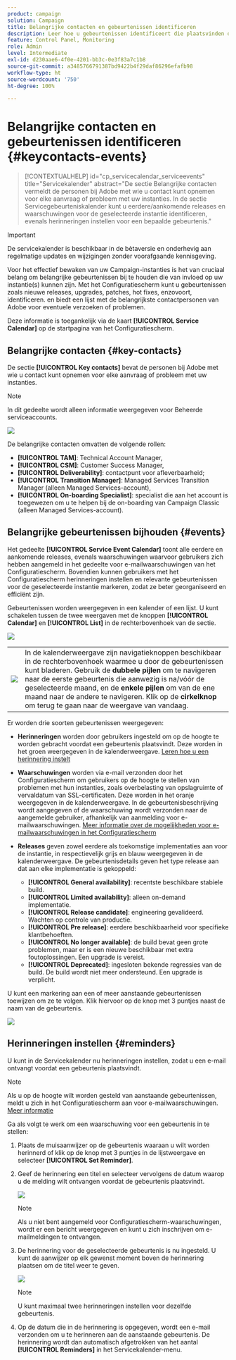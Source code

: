 ```yaml
---
product: campaign
solution: Campaign
title: Belangrijke contacten en gebeurtenissen identificeren
description: Leer hoe u gebeurtenissen identificeert die plaatsvinden op uw instanties en belangrijke contacten bij Adobe.
feature: Control Panel, Monitoring
role: Admin
level: Intermediate
exl-id: d230aae6-4f0e-4201-bb3c-0e3f83a7c1b8
source-git-commit: a3485766791387bd9422b4f29daf86296efafb98
workflow-type: ht
source-wordcount: '750'
ht-degree: 100%

---
```


# Belangrijke contacten en gebeurtenissen identificeren {#keycontacts-events}

>[!CONTEXTUALHELP]
>id="cp_servicecalendar_serviceevents"
>title="Servicekalender"
>abstract="De sectie Belangrijke contacten vermeldt de personen bij Adobe met wie u contact kunt opnemen voor elke aanvraag of probleem met uw instanties. In de sectie Servicegebeurteniskalender kunt u eerdere/aankomende releases en waarschuwingen voor de geselecteerde instantie identificeren, evenals herinneringen instellen voor een bepaalde gebeurtenis."

>[!IMPORTANT]
>
>De servicekalender is beschikbaar in de bètaversie en onderhevig aan regelmatige updates en wijzigingen zonder voorafgaande kennisgeving.

Voor het effectief bewaken van uw Campaign-instanties is het van cruciaal belang om belangrijke gebeurtenissen bij te houden die van invloed op uw instantie(s) kunnen zijn. Met het Configuratiescherm kunt u gebeurtenissen zoals nieuwe releases, upgrades, patches, hot fixes, enzovoort, identificeren. en biedt een lijst met de belangrijkste contactpersonen van Adobe voor eventuele verzoeken of problemen.

Deze informatie is toegankelijk via de kaart **[!UICONTROL Service Calendar]** op de startpagina van het Configuratiescherm.

## Belangrijke contacten {#key-contacts}

De sectie **[!UICONTROL Key contacts]** bevat de personen bij Adobe met wie u contact kunt opnemen voor elke aanvraag of probleem met uw instanties.

>[!NOTE]
>
>In dit gedeelte wordt alleen informatie weergegeven voor Beheerde serviceaccounts.

![](assets/service-events-contacts.png)

De belangrijke contacten omvatten de volgende rollen:

* **[!UICONTROL TAM]**: Technical Account Manager,
* **[!UICONTROL CSM]**: Customer Success Manager,
* **[!UICONTROL Deliverability]**: contactpunt voor afleverbaarheid;
* **[!UICONTROL Transition Manager]**: Managed Services Transition Manager (alleen Managed Services-account),
* **[!UICONTROL On-boarding Specialist]**: specialist die aan het account is toegewezen om u te helpen bij de on-boarding van Campaign Classic (alleen Managed Services-account).

## Belangrijke gebeurtenissen bijhouden {#events}

Het gedeelte **[!UICONTROL Service Event Calendar]** toont alle eerdere en aankomende releases, evenals waarschuwingen waarvoor gebruikers zich hebben aangemeld in het gedeelte voor e-mailwaarschuwingen van het Configuratiescherm. Bovendien kunnen gebruikers met het Configuratiescherm herinneringen instellen en relevante gebeurtenissen voor de geselecteerde instantie markeren, zodat ze beter georganiseerd en efficiënt zijn.

Gebeurtenissen worden weergegeven in een kalender of een lijst. U kunt schakelen tussen de twee weergaven met de knoppen **[!UICONTROL Calendar]** en **[!UICONTROL List]** in de rechterbovenhoek van de sectie.

![](assets/service-events-calendar.png)

<table><tr style="border: 0;">
<td><img src="assets/do-not-localize/nav-buttons.png">
</td><td>In de kalenderweergave zijn navigatieknoppen beschikbaar in de rechterbovenhoek waarmee u door de gebeurtenissen kunt bladeren. Gebruik de <b>dubbele pijlen</b> om te navigeren naar de eerste gebeurtenis die aanwezig is na/vóór de geselecteerde maand, en de <b>enkele pijlen</b> om van de ene maand naar de andere te navigeren. Klik op de <b>cirkelknop</b> om terug te gaan naar de weergave van vandaag.</td>
</tr></table>

Er worden drie soorten gebeurtenissen weergegeven:

* **Herinneringen** worden door gebruikers ingesteld om op de hoogte te worden gebracht voordat een gebeurtenis plaatsvindt. Deze worden in het groen weergegeven in de kalenderweergave. [Leren hoe u een herinnering instelt](#reminders)
* **Waarschuwingen** worden via e-mail verzonden door het Configuratiescherm om gebruikers op de hoogte te stellen van problemen met hun instanties, zoals overbelasting van opslagruimte of vervaldatum van SSL-certificaten. Deze worden in het oranje weergegeven in de kalenderweergave. In de gebeurtenisbeschrijving wordt aangegeven of de waarschuwing wordt verzonden naar de aangemelde gebruiker, afhankelijk van aanmelding voor e-mailwaarschuwingen. [Meer informatie over de mogelijkheden voor e-mailwaarschuwingen in het Configuratiescherm](../performance-monitoring/using/email-alerting.md)

* **Releases** geven zowel eerdere als toekomstige implementaties aan voor de instantie, in respectievelijk grijs en blauw weergegeven in de kalenderweergave. De gebeurtenisdetails geven het type release aan dat aan elke implementatie is gekoppeld:

   * **[!UICONTROL General availability]**: recentste beschikbare stabiele build.
   * **[!UICONTROL Limited availability]**: alleen on-demand implementatie.
   * **[!UICONTROL Release candidate]**: engineering gevalideerd. Wachten op controle van productie.
   * **[!UICONTROL Pre release]**: eerdere beschikbaarheid voor specifieke klantbehoeften.
   * **[!UICONTROL No longer available]**: de build bevat geen grote problemen, maar er is een nieuwe beschikbaar met extra foutoplossingen. Een upgrade is vereist.
   * **[!UICONTROL Deprecated]**: ingesloten bekende regressies van de build. De build wordt niet meer ondersteund. Een upgrade is verplicht.

U kunt een markering aan een of meer aanstaande gebeurtenissen toewijzen om ze te volgen. Klik hiervoor op de knop met 3 puntjes naast de naam van de gebeurtenis.

![](assets/service-events-flag.png)

## Herinneringen instellen {#reminders}

U kunt in de Servicekalender nu herinneringen instellen, zodat u een e-mail ontvangt voordat een gebeurtenis plaatsvindt.

>[!NOTE]
>
>Als u op de hoogte wilt worden gesteld van aanstaande gebeurtenissen, meldt u zich in het Configuratiescherm aan voor e-mailwaarschuwingen. [Meer informatie](../performance-monitoring/using/email-alerting.md)

Ga als volgt te werk om een waarschuwing voor een gebeurtenis in te stellen:

1. Plaats de muisaanwijzer op de gebeurtenis waaraan u wilt worden herinnerd of klik op de knop met 3 puntjes in de lijstweergave en selecteer **[!UICONTROL Set Reminder]**.

1. Geef de herinnering een titel en selecteer vervolgens de datum waarop u de melding wilt ontvangen voordat de gebeurtenis plaatsvindt.

   ![](assets/service-events-set-reminder.png)

   >[!NOTE]
   >
   >Als u niet bent aangemeld voor Configuratiescherm-waarschuwingen, wordt er een bericht weergegeven en kunt u zich inschrijven om e-mailmeldingen te ontvangen.

1. De herinnering voor de geselecteerde gebeurtenis is nu ingesteld. U kunt de aanwijzer op elk gewenst moment boven de herinnering plaatsen om de titel weer te geven.

   ![](assets/service-events-reminder.png)

   >[!NOTE]
   >
   >U kunt maximaal twee herinneringen instellen voor dezelfde gebeurtenis.

1. Op de datum die in de herinnering is opgegeven, wordt een e-mail verzonden om u te herinneren aan de aanstaande gebeurtenis. De herinnering wordt dan automatisch afgetrokken van het aantal **[!UICONTROL Reminders]** in het Servicekalender-menu.
